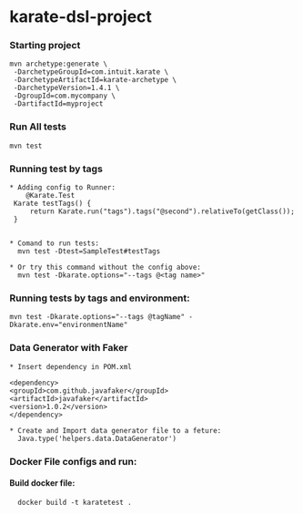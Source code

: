 # karate-dsl-project

### Starting project
    mvn archetype:generate \
     -DarchetypeGroupId=com.intuit.karate \
     -DarchetypeArtifactId=karate-archetype \
     -DarchetypeVersion=1.4.1 \
     -DgroupId=com.mycompany \
     -DartifactId=myproject

### Run All tests
    mvn test

### Running test by tags

    * Adding config to Runner:
        @Karate.Test
     Karate testTags() {
         return Karate.run("tags").tags("@second").relativeTo(getClass());
     }


    * Comand to run tests:
      mvn test -Dtest=SampleTest#testTags
    
    * Or try this command without the config above:
      mvn test -Dkarate.options="--tags @<tag name>"


### Running tests by tags and environment:

    mvn test -Dkarate.options="--tags @tagName" -Dkarate.env="environmentName"


### Data Generator with Faker 
    * Insert dependency in POM.xml

    <dependency>
    <groupId>com.github.javafaker</groupId>
    <artifactId>javafaker</artifactId>
    <version>1.0.2</version>
    </dependency>		

    * Create and Import data generator file to a feture:
      Java.type('helpers.data.DataGenerator')



### Docker File configs and run:

#### Build docker file:
      docker build -t karatetest . 